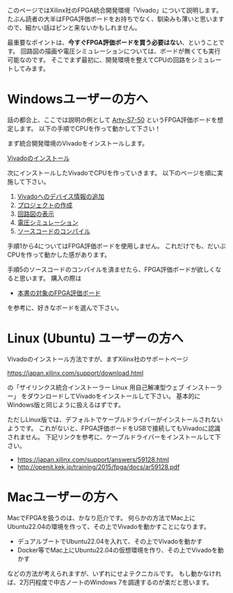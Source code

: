 このページではXilinx社のFPGA統合開発環境「Vivado」について説明します。
たぶん読者の大半はFPGA評価ボードをお持ちでなく、馴染みも薄いと思いますので、細かい話はピンと来ないかもしれません。

最重要なポイントは、**今すぐFPGA評価ボードを買う必要はない**、ということです。
回路図の描画や電圧シミュレーションについては、ボードが無くても実行可能なのです。
そこでまず最初に、開発環境を整えてCPUの回路をシミュレートしてみます。

# Windowsユーザーの方へ

話の都合上、ここでは説明の例として
[Arty-S7-50](https://japan.xilinx.com/products/boards-and-kits/1-pnziih.html)
というFPGA評価ボードを想定します。
以下の手順でCPUを作って動かして下さい！

まず統合開発環境のVivadoをインストールします。

[Vivadoのインストール](https://amane-uehara.github.io/how_to_install_vitis/vitis2022/)

次にインストールしたVivadoでCPUを作っていきます。
以下のページを順に実施して下さい。

1. [Vivadoへのデバイス情報の追加](../board/index.md)
2. [プロジェクトの作成](../project/index.md)
3. [回路図の表示](../schematic/index.md)
4. [電圧シミュレーション](../wave/index.md)
5. [ソースコードのコンパイル](../compile/index.md)

手順1から4についてはFPGA評価ボードを使用しません。
これだけでも、だいぶCPUを作って動かした感があります。

手順5のソースコードのコンパイルを済ませたら、FPGA評価ボードが欲しくなると思います。
購入の際は

* [本書の対象のFPGA評価ボード](../product/index.md)

を参考に、好きなボードを選んで下さい。

# Linux (Ubuntu) ユーザーの方へ

Vivadoのインストール方法ですが、まずXilinx社のサポートページ

<https://japan.xilinx.com/support/download.html>

の「ザイリンクス統合インストーラー Linux 用自己解凍型ウェブ インストーラー」
をダウンロードしてVivadoをインストールして下さい。
基本的にWindows版と同じように扱えるはずです。

ただしLinux版では、デフォルトでケーブルドライバーがインストールされないようです。
これがないと、FPGA評価ボードをUSBで接続してもVivadoに認識されません。
下記リンクを参考に、ケーブルドライバーをインストールして下さい。

* <https://japan.xilinx.com/support/answers/59128.html>
* <http://openit.kek.jp/training/2015/fpga/docs/ar59128.pdf>

# Macユーザーの方へ

MacでFPGAを扱うのは、かなり厄介です。
何らかの方法でMac上にUbuntu22.04の環境を作って、その上でVivadoを動かすことになります。

* デュアルブートでUbuntu22.04を入れて、その上でVivadoを動かす
* Docker等でMac上にUbuntu22.04の仮想環境を作り、その上でVivadoを動かす

などの方法が考えられますが、いずれにせよテクニカルです。
もし動かなければ、2万円程度で中古ノートのWindows 7を調達するのが楽だと思います。
